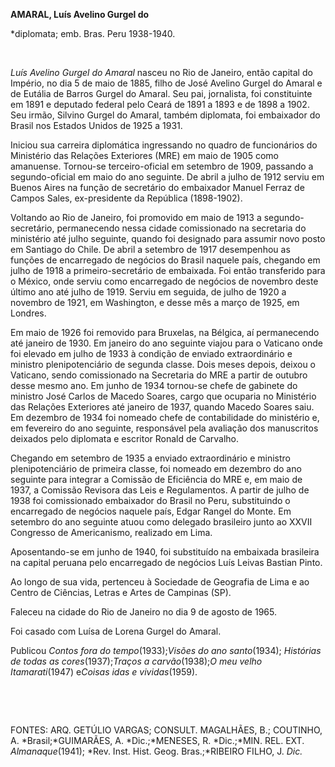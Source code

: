 **AMARAL, Luís Avelino Gurgel do**

\*diplomata; emb. Bras. Peru 1938-1940.

 

*Luís Avelino Gurgel do Amaral* nasceu no Rio de Janeiro, então capital
do Império, no dia 5 de maio de 1885, filho de José Avelino Gurgel do
Amaral e de Eutália de Barros Gurgel do Amaral. Seu pai, jornalista, foi
constituinte em 1891 e deputado federal pelo Ceará de 1891 a 1893 e de
1898 a 1902. Seu irmão, Silvino Gurgel do Amaral, também diplomata, foi
embaixador do Brasil nos Estados Unidos de 1925 a 1931.

Iniciou sua carreira diplomática ingressando no quadro de funcionários
do Ministério das Relações Exteriores (MRE) em maio de 1905 como
amanuense. Tornou-se terceiro-oficial em setembro de 1909, passando a
segundo-oficial em maio do ano seguinte. De abril a julho de 1912 serviu
em Buenos Aires na função de secretário do embaixador Manuel Ferraz de
Campos Sales, ex-presidente da República (1898-1902).

Voltando ao Rio de Janeiro, foi promovido em maio de 1913 a
segundo-secretário, permanecendo nessa cidade comissionado na secretaria
do ministério até julho seguinte, quando foi designado para assumir novo
posto em Santiago do Chile. De abril a setembro de 1917 desempenhou as
funções de encarregado de negócios do Brasil naquele país, chegando em
julho de 1918 a primeiro-secretário de embaixada. Foi então transferido
para o México, onde serviu como encarregado de negócios de novembro
deste último ano até julho de 1919. Serviu em seguida, de julho de 1920
a novembro de 1921, em Washington, e desse mês a março de 1925, em
Londres.

Em maio de 1926 foi removido para Bruxelas, na Bélgica, aí permanecendo
até janeiro de 1930. Em janeiro do ano seguinte viajou para o Vaticano
onde foi elevado em julho de 1933 à condição de enviado extraordinário e
ministro plenipotenciário de segunda classe. Dois meses depois, deixou o
Vaticano, sendo comissionado na Secretaria do MRE a partir de outubro
desse mesmo ano. Em junho de 1934 tornou-se chefe de gabinete do
ministro José Carlos de Macedo Soares, cargo que ocuparia no Ministério
das Relações Exteriores até janeiro de 1937, quando Macedo Soares saiu.
Em dezembro de 1934 foi nomeado chefe de contabilidade do ministério e,
em fevereiro do ano seguinte, responsável pela avaliação dos manuscritos
deixados pelo diplomata e escritor Ronald de Carvalho.

Chegando em setembro de 1935 a enviado extraordinário e ministro
plenipotenciário de primeira classe, foi nomeado em dezembro do ano
seguinte para integrar a Comissão de Eficiência do MRE e, em maio de
1937, a Comissão Revisora das Leis e Regulamentos. A partir de julho de
1938 foi comissionado embaixador do Brasil no Peru, substituindo o
encarregado de negócios naquele país, Edgar Rangel do Monte. Em setembro
do ano seguinte atuou como delegado brasileiro junto ao XXVII Congresso
de Americanismo, realizado em Lima.

Aposentando-se em junho de 1940, foi substituído na embaixada brasileira
na capital peruana pelo encarregado de negócios Luís Leivas Bastian
Pinto.

Ao longo de sua vida, pertenceu à Sociedade de Geografia de Lima e ao
Centro de Ciências, Letras e Artes de Campinas (SP).

Faleceu na cidade do Rio de Janeiro no dia 9 de agosto de 1965.

Foi casado com Luísa de Lorena Gurgel do Amaral.

Publicou *Contos fora do tempo*(1933);*Visões do ano santo*(1934);
*Histórias de todas* *as cores*(1937);*Traços a carvão*(1938);*O* *meu
velho Itamarati*(1947) e*Coisas idas e vividas*(1959).

 

 

FONTES: ARQ. GETÚLIO VARGAS; CONSULT. MAGALHÃES, B.; COUTINHO, A.
*Brasil;*GUIMARÃES, A. *Dic.;*MENESES, R. *Dic.;*MIN. REL. EXT.
*Almanaque*(1941); *Rev. Inst. Hist. Geog. Bras.;*RIBEIRO FILHO, J.
*Dic.*

 
